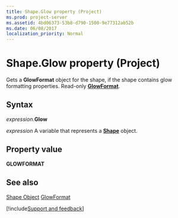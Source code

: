 ```yaml
---
title: Shape.Glow property (Project)
ms.prod: project-server
ms.assetid: 4bd06373-53b8-d790-1500-9e77312ab52b
ms.date: 06/08/2017
localization_priority: Normal
---
```



# Shape.Glow property (Project)
Gets a **GlowFormat** object for the shape, if the shape contains glow formatting properties. Read-only **[GlowFormat](Office.GlowFormat.md)**.

## Syntax

_expression_.**Glow**

_expression_ A variable that represents a **[Shape](Project.Shape.md)** object.


## Property value

 **GLOWFORMAT**


## See also


[Shape Object](Project.shape.md)
[GlowFormat](https://msdn.microsoft.com/library/office/ff864010%28v=office.15%29)

[!include[Support and feedback](~/includes/feedback-boilerplate.md)]